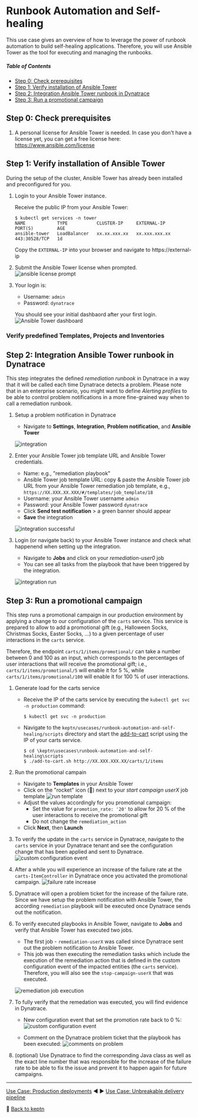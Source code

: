 # Runbook Automation and Self-healing

This use case gives an overview of how to leverage the power of runbook automation to build self-healing applications. Therefore, you will use Ansible Tower as the tool for executing and managing the runbooks.

##### Table of Contents
 * [Step 0: Check prerequisites](#step-zero)
 * [Step 1: Verify installation of Ansible Tower](#step-one)
 * [Step 2: Integration Ansible Tower runbook in Dynatrace](#step-two)
 * [Step 3: Run a promotional campaign](#step-three)

## Step 0: Check prerequisites <a id="step-zero"></a>

1. A personal license for Ansible Tower is needed. In case you don't have a license yet, you can get a free license here: https://www.ansible.com/license


## Step 1: Verify installation of Ansible Tower <a id="step-one"></a>

During the setup of the cluster, Ansible Tower has already been installed and preconfigured for you. 

1. Login to your Ansible Tower instance.

    Receive the public IP from your Ansible Tower:
    ```console
    $ kubectl get services -n tower
    NAME            TYPE           CLUSTER-IP     EXTERNAL-IP     PORT(S)         AGE
    ansible-tower   LoadBalancer   xx.xx.xxx.xx   xx.xxx.xxx.xx   443:30528/TCP   1d
    ```
    
    Copy the `EXTERNAL-IP` into your browser and navigate to https://external-ip 

1. Submit the Ansible Tower license when prompted.
    ![ansible license prompt](./assets/ansible-license.png)

1. Your login is:

    - Username: `admin` 
    - Password: `dynatrace` 

    You should see your initial dashbaord after your first login.
    ![Ansible Tower dashboard](./assets/tower-initial-dashboard.png)


### Verify predefined Templates, Projects and Inventories



## Step 2: Integration Ansible Tower runbook in Dynatrace <a id="step-two"></a>

This step integrates the defined *remediation runbook* in Dynatrace in a way that it will be called each time Dynatrace detects a problem. Please note that in an enterprise scenario, you might want to define *Alerting profiles* to be able to control problem notifications in a more fine-grained way when to call a remediation runbook.

1. Setup a problem notification in Dynatrace
    - Navigate to **Settings**, **Integration**, **Problem notification**, and **Ansible Tower** 

    ![integration](./assets/ansible-integration.png)

1. Enter your Ansible Tower job template URL and Ansible Tower credentials.
    - Name: e.g., "remediation playbook"
    - Ansible Tower job template URL: copy & paste the Ansible Tower job URL from your Ansible Tower remediation job template, e.g., `https://XX.XXX.XX.XXX/#/templates/job_template/18`
    - Username: your Ansible Tower username `admin`
    - Password: your Ansible Tower password `dynatrace`
    - Click **Send test notification** > a green banner should appear
    - **Save** the integration

    ![integration successful](./assets/ansible-integration-successful.png)

1. Login (or navigate back) to your Ansible Tower instance and check what happenend when setting up the integration.
    - Navigate to **Jobs** and click on your *remediation-user0* job
    - You can see all tasks from the playbook that have been triggered by the integration.

    ![integration run](./assets/ansible-integration-run.png)

## Step 3: Run a promotional campaign <a id="step-three"></a>

This step runs a promotional campaign in our production environment by applying a change to our configuration of the `carts` service. This service is prepared to allow to add a promotional gift (e.g., Halloween Socks, Christmas Socks, Easter Socks, ...) to a given percentage of user interactions in the `carts` service. 

Therefore, the endpoint `carts/1/items/promotional/` can take a number between 0 and 100 as an input, which corresponds to the percentages of user interactions that will receive the promotional gift; i.e., `carts/1/items/promotional/5` will enable it for 5 %, while `carts/1/items/promotional/100` will enable it for 100 % of user interactions. 

1. Generate load for the carts service
    - Receive the IP of the carts service by executing the `kubectl get svc -n production` command: 

      ```console
      $ kubectl get svc -n production
      ```

    - Navigate to the `keptn/usecases/runbook-automation-and-self-healing/scripts` directory and start the [add-to-cart](../scripts/) script using the IP of your carts service.

      ```console
      $ cd \keptn\usecases\runbook-automation-and-self-healing\scripts
      $ ./add-to-cart.sh http://XX.XXX.XXX.XX/carts/1/items
      ```

1. Run the promotional campain
    - Navigate to **Templates** in your Ansible Tower
    - Click on the "rocket" icon (🚀) next to your *start campaign userX* job template
    ![run template](./assets/ansible-template-run.png)
    - Adjust the values accordingly for you promotional campaign:
      - Set the value for `promotion_rate: '20'` to allow for 20 % of the user interactions to receive the promotional gift
      - Do not change the `remediation_action` 
    - Click **Next**, then **Launch**

1. To verify the update in the `carts` service in Dynatrace, navigate to the `carts` service in your Dynatrace tenant and see the configuration change that has been applied and sent to Dynatrace.
    ![custom configuration event](./assets/service-custom-configuration-event.png)

1. After a while you will experience an increase of the failure rate at the `carts-ItemController` in Dynatrace once you activated the promotional campaign. 
    ![failure rate increase](./assets/failure-rate-increase.png)

1. Dynatrace will open a problem ticket for the increase of the failure rate. Since we have setup the problem notification with Ansible Tower, the according `remediation` playbook will be executed once Dynatrace sends out the notification.

1. To verify executed playbooks in Ansible Tower, navigate to **Jobs** and verify that Ansible Tower has executed two jobs.        
    - The first job - `remediation-userX` was called since Dynatrace sent out the problem notification to Ansible Tower. 
    - This job was then executing the remediation tasks which include the execution of the remediation action that is defined in the custom configuration event of the impacted entities (the `carts` service). Therefore, you will also see the `stop-campaign-userX` that was executed.

    ![remediation job execution](./assets/ansible-remediation-execution.png)

1. To fully verify that the remedation was executed, you will find evidence in Dynatrace.
    - New configuration event that set the promotion rate back to 0 %:
    ![custom configuration event](./assets/service-custom-configuration-event-remediation.png)

    - Comment on the Dynatrace problem ticket that the playbook has been executed:
    ![comments on problem](./assets/problem-comments.png)
    
1. (optional) Use Dynatrace to find the corresponding Java class as well as the exact line number that was responsible for the increase of the failure rate to be able to fix the issue and prevent it to happen again for future campaigns.

---

[Use Case: Production deployments](../production-deployments) :arrow_backward: :arrow_forward: [Use Case: Unbreakable delivery pipeline](../unbreakable-delivery-pipeline)

:arrow_up_small: [Back to keptn](../)